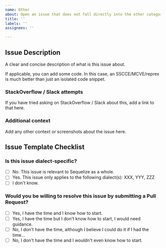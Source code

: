 ```yaml
---
name: Other
about: Open an issue that does not fall directly into the other categories
title: ''
labels: ''
assignees: ''

---
```


<!--
If you don't follow the issue template, your issue may be closed.
Please note this is an issue tracker, not a support forum.
For general questions, please use StackOverflow or Slack.
-->

## Issue Description

A clear and concise description of what is this issue about.

If applicable, you can add some code. In this case, an SSCCE/MCVE/reprex is much better than just an isolated code snippet.

<!--
Check http://sscce.org/ or https://stackoverflow.com/help/minimal-reproducible-example to learn more about SSCCE/MCVE/reprex.
-->

### StackOverflow / Slack attempts

If you have tried asking on StackOverflow / Slack about this, add a link to that here.

### Additional context
Add any other context or screenshots about the issue here.

## Issue Template Checklist

<!-- Please answer the questions below. If you don't, your issue may be closed. -->

### Is this issue dialect-specific?

- [ ] No. This issue is relevant to Sequelize as a whole.
- [ ] Yes. This issue only applies to the following dialect(s): XXX, YYY, ZZZ
- [ ] I don't know.

### Would you be willing to resolve this issue by submitting a Pull Request?

<!-- Remember that first contributors are welcome! -->

- [ ] Yes, I have the time and I know how to start.
- [ ] Yes, I have the time but I don't know how to start, I would need guidance.
- [ ] No, I don't have the time, although I believe I could do it if I had the time...
- [ ] No, I don't have the time and I wouldn't even know how to start.
